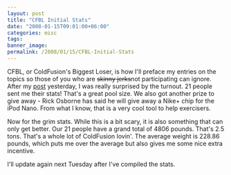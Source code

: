 ```yaml
---
layout: post
title: "CFBL Initial Stats"
date: "2008-01-15T09:01:00+06:00"
categories: misc 
tags: 
banner_image: 
permalink: /2008/01/15/CFBL-Initial-Stats
---
```


CFBL, or ColdFusion's Biggest Loser, is how I'll preface my entries on the topics so those of you who are <strike>skinny jerks</strike>not participating can ignore. After my <a href="http://www.raymondcamden.com/index.cfm/2008/1/14/Wildly-off-topic--Hey-you-fatso">post</a> yesterday, I was really surprised by the turnout. 21 people sent me their stats! That's a great pool size. We also got another prize to give away - Rick Osborne has said he will give away a Nike+ chip for the iPod Nano. From what I know, that is a very cool tool to help exercisers.

Now for the grim stats. While this is a bit scary, it is also something that can only get better. Our 21 people have a grand total of 4806 pounds. That's 2.5 tons. That's a whole lot of ColdFusion lovin'. The average weight is 228.86 pounds, which puts me over the average but also gives me some nice extra incentive. 

I'll update again next Tuesday after I've compiled the stats.
